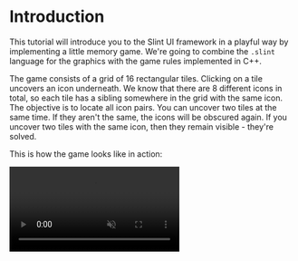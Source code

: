 # Introduction

This tutorial will introduce you to the Slint UI framework in a playful way by implementing a little memory game. We're going to combine the `.slint` language for the graphics with the game rules implemented in C++.

The game consists of a grid of 16 rectangular tiles. Clicking on a tile uncovers an icon underneath.
We know that there are 8 different icons in total, so each tile has a sibling somewhere in the grid with the
same icon. The objective is to locate all icon pairs. You can uncover two tiles at the same time. If they
aren't the same, the icons will be obscured again.
If you uncover two tiles with the same icon, then they remain visible - they're solved.

This is how the game looks like in action:

<video autoplay loop muted playsinline src="https://slint-ui.com/blog/memory-game-tutorial/memory_clip.mp4"
        class="img-fluid img-thumbnail rounded"></video>
